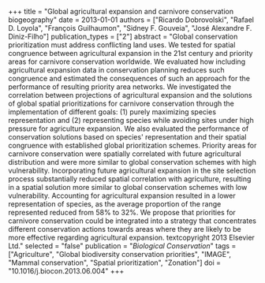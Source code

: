 +++
title = "Global agricultural expansion and carnivore conservation biogeography"
date = 2013-01-01
authors = ["Ricardo Dobrovolski", "Rafael D. Loyola", "François Guilhaumon", "Sidney F. Gouveia", "José Alexandre F. Diniz-Filho"]
publication_types = ["2"]
abstract = "Global conservation prioritization must address conflicting land uses. We tested for spatial congruence between agricultural expansion in the 21st century and priority areas for carnivore conservation worldwide. We evaluated how including agricultural expansion data in conservation planning reduces such congruence and estimated the consequences of such an approach for the performance of resulting priority area networks. We investigated the correlation between projections of agricultural expansion and the solutions of global spatial prioritizations for carnivore conservation through the implementation of different goals: (1) purely maximizing species representation and (2) representing species while avoiding sites under high pressure for agriculture expansion. We also evaluated the performance of conservation solutions based on species' representation and their spatial congruence with established global prioritization schemes. Priority areas for carnivore conservation were spatially correlated with future agricultural distribution and were more similar to global conservation schemes with high vulnerability. Incorporating future agricultural expansion in the site selection process substantially reduced spatial correlation with agriculture, resulting in a spatial solution more similar to global conservation schemes with low vulnerability. Accounting for agricultural expansion resulted in a lower representation of species, as the average proportion of the range represented reduced from 58% to 32%. We propose that priorities for carnivore conservation could be integrated into a strategy that concentrates different conservation actions towards areas where they are likely to be more effective regarding agricultural expansion. textcopyright 2013 Elsevier Ltd."
selected = "false"
publication = "*Biological Conservation*"
tags = ["Agriculture", "Global biodiversity conservation priorities", "IMAGE", "Mammal conservation", "Spatial prioritization", "Zonation"]
doi = "10.1016/j.biocon.2013.06.004"
+++

